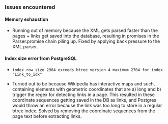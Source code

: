 ### Issues encountered

#### Memory exhaustion

- Running out of memory because the XML gets parsed faster than the pages + links get saved into the
  database, resulting in promises in the Parser.promise chain piling up. Fixed by applying back
  pressure to the XML parser.

#### Index size error from PostgreSQL

- `index row size 2984 exceeds btree version 4 maximum 2704 for index "Link_to_idx"`

- Turned out to be because Wikipedia has interactive maps and such, containing elements with
  geometric coordinates that are a) long and b) trigger the regex for detecting links in a page.
  This resulted in these coordinate sequences getting saved in the DB as links, and Postgres would
  throw an error because the link was too long to store in a regular btree index. Solved by removing
  the coordinate sequences from the page text before extracting links.
